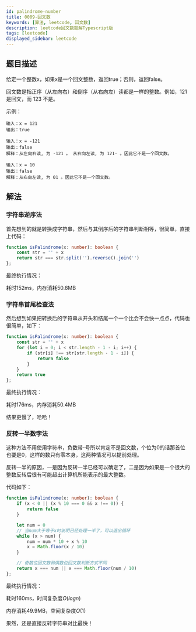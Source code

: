 ```yaml
---
id: palindrome-number
title: 0009-回文数
keywords: [算法, leetcode, 回文数]
description: leetcode回文数题解Typescript版
tags: [leetcode]
displayed_sidebar: leetcode
---
```


## 题目描述

给定一个整数x，如果x是一个回文整数，返回true；否则，返回false。

回文数是指正序（从左向右）和倒序（从右向左）读都是一样的整数。例如，121 是回文，而 123 不是。

示例：

```plain
输入：x = 121
输出：true
```

```plain
输入：x = -121
输出：false
解释：从左向右读, 为 -121 。 从右向左读, 为 121- 。因此它不是一个回文数。
```

```plain
输入：x = 10
输出：false
解释：从右向左读, 为 01 。因此它不是一个回文数。
```

## 解法

### 字符串逆序法

首先想到的就是转换成字符串，然后与其倒序后的字符串判断相等，很简单，直接上代码：

```typescript
function isPalindrome(x: number): boolean {
    const str = '' + x
    return str === str.split('').reverse().join('')
};
```
最终执行情况：

耗时152ms，内存消耗50.8MB

### 字符串首尾检查法

然后想到如果把转换后的字符串从开头和结尾一个一个比会不会快一点点，代码也很简单，如下：

```typescript
function isPalindrome(x: number): boolean {
    const str = '' + x
    for (let i = 0; i < str.length - 1 - i; i++) {
        if (str[i] !== str[str.length - 1 - i]) {
            return false
        }
    }
    return true
};
```
最终执行情况：

耗时176ms，内存消耗50.4MB

结果更慢了，哈哈！

### 反转一半数字法

这种方法不用使用字符串，负数带-号所以肯定不是回文数，个位为0的话那首位也要是0，这样的数只有零本身，这两种情况可以提前处理。

反转一半的原因，一是因为反转一半已经可以确定了，二是因为如果是一个很大的整数反转后很有可能超出计算机所能表示的最大整数。

代码如下：

```typescript
function isPalindrome(x: number): boolean {
    if (x < 0 || (x % 10 === 0 && x !== 0)) {
        return false
    }

    let num = 0
    // 当num大于等于x时说明已经处理一半了，可以退出循环
    while (x > num) {
        num = num * 10 + x % 10
        x = Math.floor(x / 10)
    }

    // 奇数位回文数和偶数位回文数判断方式不同
    return x === num || x === Math.floor(num / 10)
};
```
最终执行情况：

耗时160ms，时间复杂度$O(log n)$

内存消耗49.9MB，空间复杂度$O(1)$

果然，还是直接反转字符串对比最快！